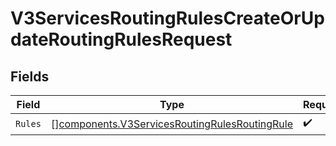 # V3ServicesRoutingRulesCreateOrUpdateRoutingRulesRequest


## Fields

| Field                                                                                                          | Type                                                                                                           | Required                                                                                                       | Description                                                                                                    |
| -------------------------------------------------------------------------------------------------------------- | -------------------------------------------------------------------------------------------------------------- | -------------------------------------------------------------------------------------------------------------- | -------------------------------------------------------------------------------------------------------------- |
| `Rules`                                                                                                        | [][components.V3ServicesRoutingRulesRoutingRule](../../models/components/v3servicesroutingrulesroutingrule.md) | :heavy_check_mark:                                                                                             | N/A                                                                                                            |